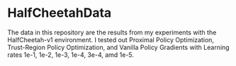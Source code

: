 # HalfCheetahData

The data in this repository are the results from my experiments with the HalfCheetah-v1 environment. I tested out Proximal Policy Optimization, Trust-Region Policy Optimization, and Vanilla Policy Gradients with Learning rates 1e-1, 1e-2, 1e-3, 1e-4, 3e-4, amd 1e-5.
